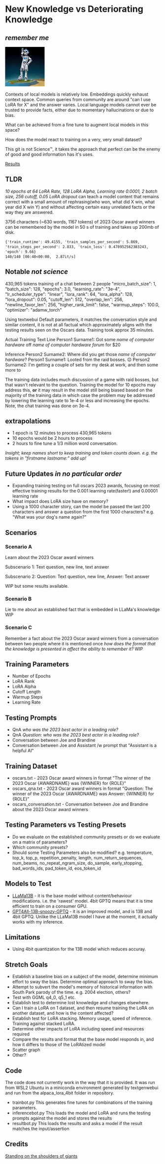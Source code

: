 # New Knowledge vs Deteriorating Knowledge

## *remember me*

![remember me](./images/rememberme.jpg)

Contexts of local models is relatively low. Embeddings quickly exhaust context space. Common queries from community are around "can I use LoRA for X" and the answer varies. Local language models cannot ever be trusted to provide facts, either due to momentary hallucinations or due to bias.

What can be achieved from a fine tune to augment local models in this space?

How does the model react to training on a very, very small dataset?

This git is not Science™, it takes the approach that perfect can be the enemy of good and good information has it's uses.

[Results][results]

## TLDR

*10 epochs at 64 LoRA Rate, 128 LoRA Alpha, Learning rate 0.0001, 2 batch size, 256 cutoff, 0.05 LoRA dropout* can teach a model content that remains correct with a small amount of rephrasing(who won, what did X win, what year did X win Y) and without affecting certain easy unrelated facts or the way they are answered.

3756 characters (~630 words, 1167 tokens) of 2023 Oscar award winners can be remembered by the model in 50 s of training and takes up 200mb of disk.

    {'train_runtime': 49.4155, 'train_samples_per_second': 5.869, 'train_steps_per_second': 2.833, 'train_loss': 0.478952562383243, 'epoch': 9.66}
    140/140 [00:48<00:00,  2.87it/s]

## Notable *not science*

430,965 tokens training of a chat between 2 people
    "micro_batch_size": 1, "batch_size": 128, "epochs": 3.0, "learning_rate": "3e-4", "lr_scheduler_type": "linear", "lora_rank": 64, "lora_alpha": 128, "lora_dropout": 0.05, "cutoff_len": 512, "overlap_len": 256, "newline_favor_len": 256, "higher_rank_limit": false, "warmup_steps": 100.0, "optimizer": "adamw_torch"

Using textwebui Default parameters, it matches the conversation style and similar content, it is not at all factual which approximately aligns with the testing results seen on the Oscars data. Training took approx 35 minutes.

Actual Training Text Line
Person1 Surname1: Got some *name of computer hardware* off *name of computer hardware forum* for $20

Inference
Person2 Surname2: Where did you get those *name of computer hardware*?
Person1 Surname1: Looted from the raid bosses. 😉
Person2 Surname2: I'm getting a couple of sets for my desk at work, and then some more to

The training data includes much discussion of a game with raid bosses, but that wasn't relevant to the question. Training the model for 10 epochs may address this, **or** it may result in the model still being biased based on the majority of the training data in which case the problem may be addressed by lowering the learning rate to 1e-4 or less and increasing the epochs. Note, the chat training was done on 3e-4.

## extrapolations

* 1 epoch is 12 minutes to process 430,965 tokens
* 10 epochs would be 2 hours to process
* 2 hours to fine tune a 1/3 million word conversation.

*Insight; keep names short to keep training and token counts down. e.g. the tokens in "firstname lastname:" add up!*

## Future Updates *in no particular order*

* Expanding training testing on full oscars 2023 awards, focusing on most effective training results for the 0.001 learning rate(faster!) and 0.00001 learning rate
* What impact does LoRA size have on memory?
* Using a 1000 character story, can the model be passed the last 200 characters and answer a question from the first 1000 characters? e.g. "What was your dog's name again?"

## Scenarios

### Scenario A

Learn about the 2023 Oscar award winners

Subscenario 1: Text question, new line, text answer

Subscenario 2: Question: Text question, new line, Answer: Text answer

WIP but some results available.

### Scenario B

Lie to me about an established fact that is embedded in LLaMa's knowledge
WIP

### Scenario C

Remember a fact about the 2023 Oscar award winners from a conversation between two people where it is mentioned once
*how does the format that the knowledge is presented in affect the ability to remember it?*
WIP

## Training Parameters

* Number of Epochs
* LoRA Rank
* LoRA Alpha
* Cutoff Length
* Warmup Steps
* Learning Rate

## Testing Prompts

* QnA *who was the 2023 best actor in a leading role?*
* QnA *Question: who was the 2023 best actor in a leading role?*
* Conversation between Joe and Brandine
* Conversation between Joe and Assistant /w prompt that "Assistant is a helpful AI"

## Training Dataset

* oscars.txt - 2023 Oscar award winners in format "The winner of the 2023 Oscar {AWARDNAME} was {WINNER} for {ROLE}"
* oscars_qna.txt - 2023 Oscar award winners in format "Question: The winner of the 2023 Oscar {AWARDNAME} was Answer: {WINNER} for {ROLE}"
* oscars_conversation.txt - Conversation between Joe and Brandine about the 2023 Oscar award winners

## Testing Parameters vs Testing Presets

* Do we evaluate on the established community presets or do we evaluate on a matrix of parameters?
* Which community presets?
* Should some Testing Parameters also be modified? e.g. temperature, top_k, top_p, repetition_penalty, length, num_return_sequences, num_beams, no_repeat_ngram_size, do_sample, early_stopping, bad_words_ids, pad_token_id, eos_token_id

## Models to Test

* [LLaMa13B](https://huggingface.co/camelids/llama-13b-int4-gptq-groupsize128-safetensors) - it is the base model without content/behaviour modifications. i.e. the 'rawest' model. 4bit GPTQ means that it is time efficient to train on a consumer GPU.
* [GPT4All-13B-snoozy-GPTQ](https://huggingface.co/TheBloke/GPT4All-13B-snoozy-GPTQ) - it is an improved model, and is 13B and 4bit GPTQ. Unlike the LLaMa13B model I have at the moment, it actually works with my inference.

## Limitations

* Using 4bit quantization for the 13B model which reduces accuray.

## Stretch Goals

* Establish a baseline bias on a subject of the model, determine minimum effort to sway the bias. Determine optimal approach to sway the bias.
* Attempt to subvert the model's memory of historical information with South Park parody of the time. e.g. 2004 election, others?
* Test with GGML q4_0, q5_1 etc.
* Establish test to determine lost knowledge and changes elsewhere.
* Can I train a LoRA on 1 dataset, and then resume training the LoRA on another dataset, and how is the content affected?
* Establish test for LoRA stacking. Memory usage, speed of inference. Training against stacked LoRA.
* Determine other impacts of LoRA including speed and resources required
* Compare the results and format that the base model responds in, and how it differs to those of the LoRAtized model
* Scatter graph
* Other?

## Code

The code does not currently work in the way that it is provided. It was run from WSL2 Ubuntu in a miniconda environment generated by textgenwebui and run from the alpaca_lora_4bit folder in repository.

* trainbot.py This generates fine tunes for combinations of the training parameters.
* inferencebot.py This loads the model and LoRA and runs the testing prompts against the model and stores the results
* resultbot.py This loads the results and asks a model if the result matches the input/assertion

## Credits

[Standing on the shoulders of giants](CREDITS.MD)

[results]: RESULTS.MD